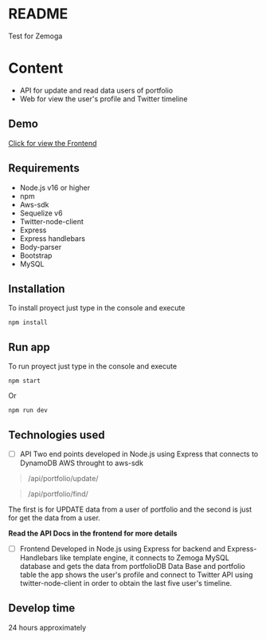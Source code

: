 ﻿# README

Test for Zemoga


# Content

 - API for update and read data users of portfolio 
 - Web for view the user's profile and Twitter timeline



## Demo
[Click for view the Frontend](https://zemoga-node-test.herokuapp.com/)

## Requirements

  - Node.js v16 or higher
  - npm
  - Aws-sdk
  - Sequelize v6
  - Twitter-node-client
  - Express
  - Express handlebars
  - Body-parser
  - Bootstrap
  - MySQL

## Installation
To install proyect just type in the console and execute

    npm install

## Run app
To run proyect just type in the console and execute

    npm start
Or  
    
    npm run dev

## Technologies used

 - [ ] API
 Two end points developed in Node.js using Express that connects to DynamoDB AWS throught to aws-sdk

> /api/portfolio/update/

> /api/portfolio/find/

The first is for UPDATE data from a user of portfolio and the second is just for get the data from a user.

**Read the API Docs in the frontend for more details** 

 - [ ] Frontend
Developed in Node.js using Express for backend and Express-Handlebars like template engine, it connects to Zemoga MySQL database and gets the data from portfolioDB Data Base and portfolio table the app shows the user's profile and connect to Twitter API using twitter-node-client in order to obtain the last five user's timeline.

## Develop time

24 hours approximately
